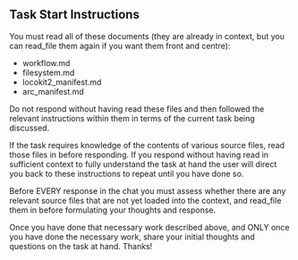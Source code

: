 ## Task Start Instructions

You must read all of these documents (they are already in context, but you can read_file them again if you want them front and centre):
- workflow.md
- filesystem.md
- locokit2_manifest.md
- arc_manifest.md

Do not respond without having read these files and then followed the relevant instructions within them in terms of the current task being discussed.

If the task requires knowledge of the contents of various source files, read those files in before responding. If you respond without having read in sufficient context to fully understand the task at hand the user will direct you back to these instructions to repeat until you have done so.

Before EVERY response in the chat you must assess whether there are any relevant source files that are not yet loaded into the context, and read_file them in before formulating your thoughts and response. 

Once you have done that necessary work described above, and ONLY once you have done the necessary work, share your initial thoughts and questions on the task at hand. Thanks!
